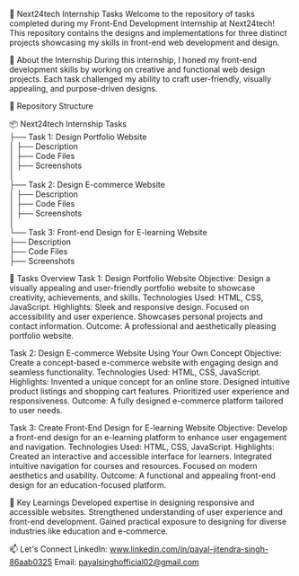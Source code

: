 🌟 Next24tech Internship Tasks
Welcome to the repository of tasks completed during my Front-End Development Internship at Next24tech! 
This repository contains the designs and implementations for three distinct projects showcasing my skills in front-end web development and design.

📝 About the Internship
During this internship, I honed my front-end development skills by working on creative and functional web design projects. 
Each task challenged my ability to craft user-friendly, visually appealing, and purpose-driven designs.

📂 Repository Structure

📦 Next24tech Internship Tasks  
├── Task 1: Design Portfolio Website  
│   ├── Description  
│   ├── Code Files  
│   ├── Screenshots  
│  
├── Task 2: Design E-commerce Website  
│   ├── Description  
│   ├── Code Files  
│   ├── Screenshots  
│  
└── Task 3: Front-end Design for E-learning Website  
    ├── Description  
    ├── Code Files  
    ├── Screenshots  

🚀 Tasks Overview
Task 1: Design Portfolio Website
Objective: Design a visually appealing and user-friendly portfolio website to showcase creativity, achievements, and skills.
Technologies Used: HTML, CSS, JavaScript.
Highlights:
Sleek and responsive design.
Focused on accessibility and user experience.
Showcases personal projects and contact information.
Outcome: A professional and aesthetically pleasing portfolio website.

Task 2: Design E-commerce Website Using Your Own Concept
Objective: Create a concept-based e-commerce website with engaging design and seamless functionality.
Technologies Used: HTML, CSS, JavaScript.
Highlights:
Invented a unique concept for an online store.
Designed intuitive product listings and shopping cart features.
Prioritized user experience and responsiveness.
Outcome: A fully designed e-commerce platform tailored to user needs.

Task 3: Create Front-End Design for E-learning Website
Objective: Develop a front-end design for an e-learning platform to enhance user engagement and navigation.
Technologies Used: HTML, CSS, JavaScript.
Highlights:
Created an interactive and accessible interface for learners.
Integrated intuitive navigation for courses and resources.
Focused on modern aesthetics and usability.
Outcome: A functional and appealing front-end design for an education-focused platform.

🌟 Key Learnings
Developed expertise in designing responsive and accessible websites.
Strengthened understanding of user experience and front-end development.
Gained practical exposure to designing for diverse industries like education and e-commerce.

📫 Let's Connect
LinkedIn: www.linkedin.com/in/payal-jitendra-singh-86aab0325
Email: payalsinghofficial02@gmail.com
